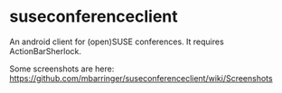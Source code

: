 suseconferenceclient
====================

An android client for (open)SUSE conferences.  It requires ActionBarSherlock.

Some screenshots are here: https://github.com/mbarringer/suseconferenceclient/wiki/Screenshots
